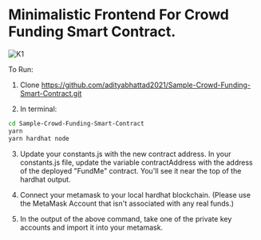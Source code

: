 # Minimalistic Frontend For Crowd Funding Smart Contract.

![K1](https://user-images.githubusercontent.com/93488388/180595244-9e07904c-13a9-4333-9fd3-52f234f858f2.png)

To Run:
<br>
1. Clone https://github.com/adityabhattad2021/Sample-Crowd-Funding-Smart-Contract.git

2. In terminal:
```bash
cd Sample-Crowd-Funding-Smart-Contract
yarn
yarn hardhat node
```
3. Update your constants.js with the new contract address.
In your constants.js file, update the variable contractAddress with the address of the deployed "FundMe" contract. You'll see it near the top of the hardhat output.

4. Connect your metamask to your local hardhat blockchain.
(Please use the MetaMask Account that isn't associated with any real funds.)

5. In the output of the above command, take one of the private key accounts and import it into your metamask.

